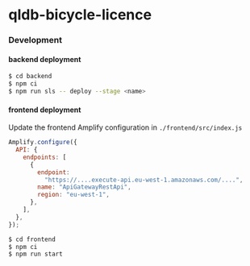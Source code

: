 # qldb-bicycle-licence


### Development

#### backend deployment
``` bash
$ cd backend
$ npm ci
$ npm run sls -- deploy --stage <name>
```

#### frontend deployment
Update the frontend Amplify configuration in ```./frontend/src/index.js```
``` javascript
Amplify.configure({
  API: {
    endpoints: [
      {
        endpoint:
          "https://....execute-api.eu-west-1.amazonaws.com/....",
        name: "ApiGatewayRestApi",
        region: "eu-west-1",
      },
    ],
  },
});
```
``` bash
$ cd frontend
$ npm ci
$ npm run start
```

